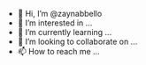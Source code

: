 - 👋 Hi, I’m @zaynabbello
- 👀 I’m interested in ...
- 🌱 I’m currently learning ...
- 💞️ I’m looking to collaborate on ...
- 📫 How to reach me ...

<!---
zaynabbello/zaynabbello is a ✨ special ✨ repository because its `README.md` (this file) appears on your GitHub profile.
You can click the Preview link to take a look at your changes.
--->

